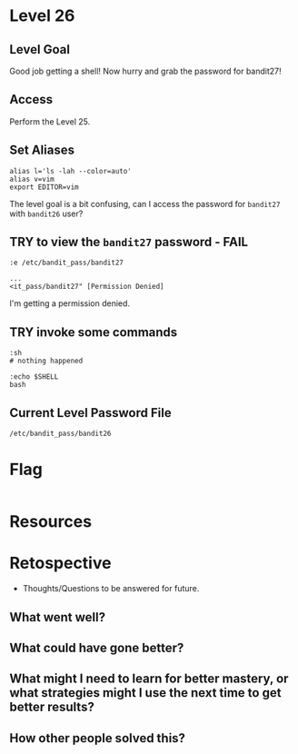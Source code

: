 # Level 26

## Level Goal
Good job getting a shell! Now hurry and grab the password for bandit27!

## Access
Perform the Level 25.

## Set Aliases
```
alias l='ls -lah --color=auto'
alias v=vim
export EDITOR=vim
```

The level goal is a bit confusing, can I access the password for `bandit27` with `bandit26` user?

## TRY to view the `bandit27` password - FAIL
```
:e /etc/bandit_pass/bandit27

...
<it_pass/bandit27" [Permission Denied]
```
I'm getting a permission denied.

## TRY invoke some commands
```
:sh
# nothing happened

:echo $SHELL
bash
```

## Current Level Password File
```
/etc/bandit_pass/bandit26
```

# Flag
```
```

# Resources



# Retospective
- Thoughts/Questions to be answered for future.

## What went well?


## What could have gone better?


## What might I need to learn for better mastery, or what strategies might I use the next time to get better results?


## How other people solved this?

